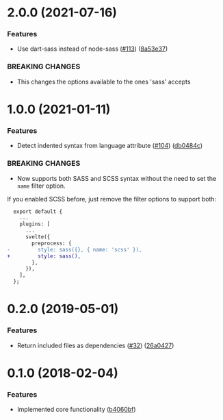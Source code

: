 <a name="2.0.0"></a>
# 2.0.0 (2021-07-16)


### Features

* Use dart-sass instead of node-sass ([#113](https://github.com/ls-age/svelte-preprocess-sass/issues/113)) ([8a53e37](https://github.com/ls-age/svelte-preprocess-sass/commits/8a53e37))


### BREAKING CHANGES

* This changes the options available to the ones 'sass' accepts




<a name="1.0.0"></a>
# 1.0.0 (2021-01-11)


### Features

* Detect indented syntax from language attribute ([#104](https://github.com/ls-age/svelte-preprocess-sass/issues/104)) ([db0484c](https://github.com/ls-age/svelte-preprocess-sass/commits/db0484c))


### BREAKING CHANGES

* Now supports both SASS and SCSS syntax without the need to set the `name` filter option.

If you enabled SCSS before, just remove the filter options to support both:

```diff
  export default {
    ...
    plugins: [
      ...
      svelte({
        preprocess: {
-         style: sass({}, { name: 'scss' }),
+         style: sass(),
        },
      }),
    ],
  };
```




<a name="0.2.0"></a>
# 0.2.0 (2019-05-01)


### Features

* Return included files as dependencies ([#32](https://github.com/ls-age/svelte-preprocess-sass/issues/32)) ([26a0427](https://github.com/ls-age/svelte-preprocess-sass/commits/26a0427))




<a name="0.1.0"></a>
# 0.1.0 (2018-02-04)


### Features

* Implemented core functionality ([b4060bf](https://github.com/ls-age/svelte-preprocess-sass/commits/b4060bf))



